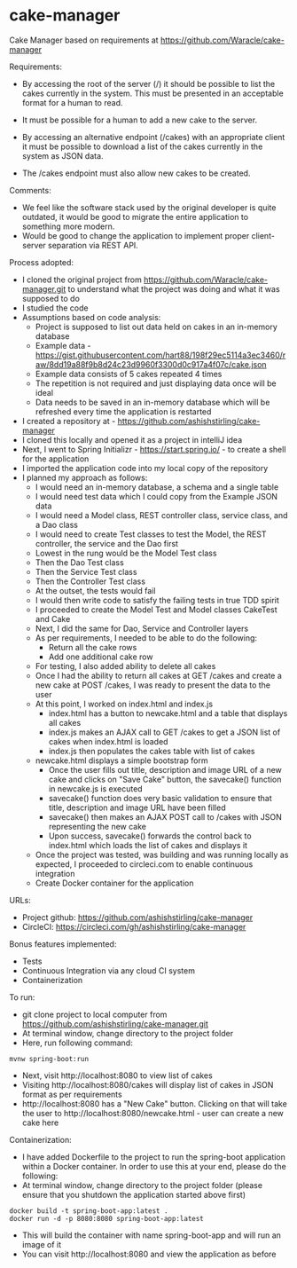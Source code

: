 # cake-manager
Cake Manager based on requirements at https://github.com/Waracle/cake-manager

Requirements:
* By accessing the root of the server (/) it should be possible to list the cakes currently in the system. This must be presented in an acceptable format for a human to read.

* It must be possible for a human to add a new cake to the server.

* By accessing an alternative endpoint (/cakes) with an appropriate client it must be possible to download a list of
the cakes currently in the system as JSON data.

* The /cakes endpoint must also allow new cakes to be created.

Comments:
* We feel like the software stack used by the original developer is quite outdated, it would be good to migrate the entire application to something more modern.
* Would be good to change the application to implement proper client-server separation via REST API.

Process adopted:

* I cloned the original project from https://github.com/Waracle/cake-manager.git to understand what the project was doing and what it was supposed to do
* I studied the code
* Assumptions based on code analysis:
    * Project is supposed to list out data held on cakes in an in-memory database
    * Example data - https://gist.githubusercontent.com/hart88/198f29ec5114a3ec3460/raw/8dd19a88f9b8d24c23d9960f3300d0c917a4f07c/cake.json
    * Example data consists of 5 cakes repeated 4 times
    * The repetition is not required and just displaying data once will be ideal
    * Data needs to be saved in an in-memory database which will be refreshed every time the application is restarted
* I created a repository at - https://github.com/ashishstirling/cake-manager
* I cloned this locally and opened it as a project in intelliJ idea
* Next, I went to Spring Initializr - https://start.spring.io/ - to create a shell for the application
* I imported the application code into my local copy of the repository
* I planned my approach as follows:
    * I would need an in-memory database, a schema and a single table
    * I would need test data which I could copy from the Example JSON data
    * I would need a Model class, REST controller class, service class, and a Dao class
    * I would need to create Test classes to test the Model, the REST controller, the service and the Dao first
    * Lowest in the rung would be the Model Test class
    * Then the Dao Test class
    * Then the Service Test class
    * Then the Controller Test class
    * At the outset, the tests would fail
    * I would then write code to satisfy the failing tests in true TDD spirit
    * I proceeded to create the Model Test and Model classes CakeTest and Cake
    * Next, I did the same for Dao, Service and Controller layers
    * As per requirements, I needed to be able to do the following:
        * Return all the cake rows
        * Add one additional cake row
    * For testing, I also added ability to delete all cakes
    * Once I had the ability to return all cakes at GET /cakes and create a new cake at POST /cakes, I was ready to present the data to the user
    * At this point, I worked on index.html and index.js
        * index.html has a button to newcake.html and a table that displays all cakes
        * index.js makes an AJAX call to GET /cakes to get a JSON list of cakes when index.html is loaded
        * index.js then populates the cakes table with list of cakes
    * newcake.html displays a simple bootstrap form
        * Once the user fills out title, description and image URL of a new cake and clicks on "Save Cake" button, the savecake() function in newcake.js is executed
        * savecake() function does very basic validation to ensure that title, description and image URL have been filled
        * savecake() then makes an AJAX POST call to /cakes with JSON representing the new cake
        * Upon success, savecake() forwards the control back to index.html which loads the list of cakes and displays it
    * Once the project was tested, was building and was running locally as expected, I proceeded to circleci.com to enable continuous integration
    * Create Docker container for the application

URLs:
* Project github: https://github.com/ashishstirling/cake-manager
* CircleCI: https://circleci.com/gh/ashishstirling/cake-manager

Bonus features implemented:
* Tests
* Continuous Integration via any cloud CI system
* Containerization

To run:
* git clone project to local computer from https://github.com/ashishstirling/cake-manager.git
* At terminal window, change directory to the project folder
* Here, run following command:
```
mvnw spring-boot:run
```
* Next, visit http://localhost:8080 to view list of cakes
* Visiting http://localhost:8080/cakes will display list of cakes in JSON format as per requirements
* http://localhost:8080 has a "New Cake" button. Clicking on that will take the user to http://localhost:8080/newcake.html - user can create a new cake here

Containerization:
* I have added Dockerfile to the project to run the spring-boot application within a Docker container. In order to use this at your end, please do the following:
* At terminal window, change directory to the project folder (please ensure that you shutdown the application started above first)
```
docker build -t spring-boot-app:latest .
docker run -d -p 8080:8080 spring-boot-app:latest
```
* This will build the container with name spring-boot-app and will run an image of it
* You can visit http://localhost:8080 and view the application as before
